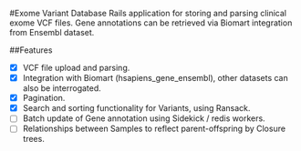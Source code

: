 #Exome Variant Database
Rails application for storing and parsing clinical exome VCF files.
Gene annotations can be retrieved via Biomart integration from Ensembl dataset.

##Features

- [x] VCF file upload and parsing.
- [x] Integration with Biomart (hsapiens_gene_ensembl), other datasets can also be interrogated.
- [x] Pagination.
- [x] Search and sorting functionality for Variants, using Ransack.
- [ ] Batch update of Gene annotation using Sidekick / redis workers.
- [ ] Relationships between Samples to reflect parent-offspring by Closure trees.
